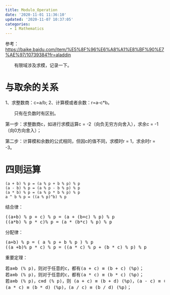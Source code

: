 ```yaml
---
title: Modulo_Operation
date: '2020-11-01 11:36:10'
updated: '2020-11-07 10:37:05'
categories:
  - 1 Mathematics
---
```

参考：<https://baike.baidu.com/item/%E5%8F%96%E6%A8%A1%E8%BF%90%E7%AE%97/10739384?fr=aladdin>

　　有限域涉及求模，记录一下。

# 与取余的关系

1、求整数商：c=a/b;
2、计算模或者余数：r=a-c*b。

　　只有在负数时有区别。

第一步：求整数商c，如进行求模运算c = -2（向负无穷方向舍入），求余c = -1（向0方向舍入）；

第二步：计算模和余数的公式相同，但因c的值不同，求模时r = 1，求余时r = -3。

# 四则运算

```
(a + b) % p = (a % p + b % p) % p
(a - b) % p = (a % p - b % p) % p
(a * b) % p = (a % p * b % p) % p
a ^ b % p = ((a % p)^b) % p
```

结合律：

<pre>
((a+b) % p + c) % p = (a + (b+c) % p) % p
((a*b) % p * c)% p = (a * (b*c) % p) % p
</pre>

分配律：

<pre>
(a+b) % p = ( a % p + b % p ) % p
((a +b)% p * c) % p = ((a * c) % p + (b * c) % p) % p
</pre>

重要定理：

<pre>
若a≡b (% p)，则对于任意的c，都有(a + c) ≡ (b + c) (%p)；
若a≡b (% p)，则对于任意的c，都有(a * c) ≡ (b * c) (%p)；
若a≡b (% p)，c≡d (% p)，则 (a + c) ≡ (b + d) (%p)，(a - c) ≡ (b - d) (%p)，
(a * c) ≡ (b * d) (%p)，(a / c) ≡ (b / d) (%p)； 
</pre>
